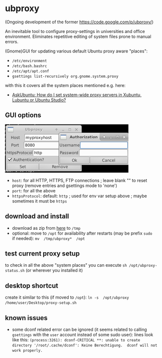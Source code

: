# ubproxy

(Ongoing development of the former https://code.google.com/p/ubproxy/)

An inevitable tool to configure proxy-settings in universities and office environment.
Eliminates repetitive editing of system files prone to manual errors.

(Gnome)GUI for updating various default Ubuntu proxy aware "places":

* `/etc/environment`
* `/etc/bash.bashrc`
* `/etc/apt/apt.conf`
* `gsettings list-recursively org.gnome.system.proxy`

with this it covers all the system places mentioned e.g. here:

* [AskUbuntu: How do I set system-wide proxy servers in Xubuntu, Lubuntu or Ubuntu Studio?](https://askubuntu.com/a/151047)

## GUI options

![Screenshot](https://github.com/o2idev/ubproxy/blob/master/2020-07-28%2Cscreenshot)

* `host`: for all HTTP, HTTPS, FTP connections ; leave blank "" to reset proxy (remove entries and gsettings mode to 'none')
* `port`: for all the above
* `httpsProtocol`: default: `http` ; used for env var setup above ; maybe sometimes it must be `https`

## download and install

* download as zip from [here](https://github.com/o2idev/ubproxy/archive/master.zip) to `/tmp`
* optional: move to `/opt` for availability after restarts (may be prefix `sudo ` if needed): `mv  /tmp/ubproxy*  /opt`

## test current proxy setup

to check in all the above "system places" you can execute `sh /opt/ubproxy-status.sh` (or wherever you installed it)

## desktop shortcut

create it similar to this (if moved to `/opt`): `ln -s  /opt/ubproxy  /home/user/Desktop/proxy-setup.sh`

## known issues

* some dconf related error can be ignored (it seems related to calling `gsettings` with the `user` account instead of some sudo user):
lines look like this: `(process:3261): dconf-CRITICAL **: unable to create directory '/root/.cache/dconf': Keine Berechtigung.  dconf will not work properly.`
